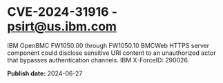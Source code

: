# CVE-2024-31916 - psirt@us.ibm.com

IBM OpenBMC FW1050.00 through FW1050.10 BMCWeb HTTPS server component could disclose sensitive URI content to an unauthorized actor that bypasses authentication channels.  IBM X-ForceID:  290026.

**Publish date:** 2024-06-27
